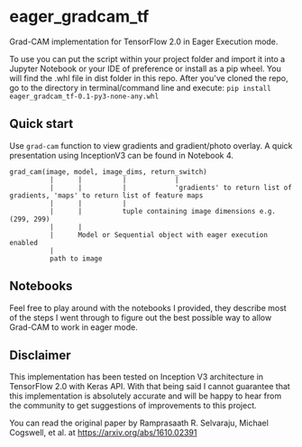 # eager_gradcam_tf
Grad-CAM implementation for TensorFlow 2.0 in Eager Execution mode.

To use you can put the script within your project folder and import it into a Jupyter Notebook or your IDE of preference or install as a pip wheel. You will find the .whl file in dist folder in this repo. After you've cloned the repo, go to the directory in terminal/command line and execute: `pip install eager_gradcam_tf-0.1-py3-none-any.whl`

## Quick start
Use `grad-cam` function to view gradients and gradient/photo overlay. A quick presentation using InceptionV3 can be found in Notebook 4.

```
grad_cam(image, model, image_dims, return_switch)
          |      |          |            |
          |      |          |            'gradients' to return list of gradients, 'maps' to return list of feature maps
          |      |          |
          |      |          tuple containing image dimensions e.g. (299, 299)
          |      |
          |      Model or Sequential object with eager execution enabled
          |
          path to image
```

## Notebooks
Feel free to play around with the notebooks I provided, they describe most of the steps I went through to figure out the best possible way to allow Grad-CAM to work in eager mode.

## Disclaimer

This implementation has been tested on Inception V3 architecture in TensorFlow 2.0 with Keras API.
With that being said I cannot guarantee that this implementation is absolutely accurate and will be happy to hear from the community to get suggestions of improvements to this project.

You can read the original paper by Ramprasaath R. Selvaraju, Michael Cogswell, et al. at https://arxiv.org/abs/1610.02391
